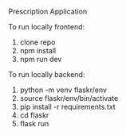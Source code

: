 Prescription Application

To run locally frontend:

1. clone repo
2. npm install
3. npm run dev

To run locally backend:

1. python -m venv flaskr/env
2. source flaskr/env/bin/activate
3. pip install -r requirements.txt
4. cd flaskr
5. flask run
